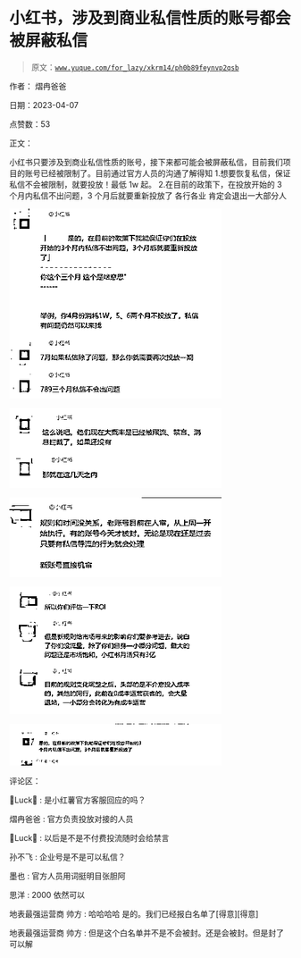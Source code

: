 # 小红书，涉及到商业私信性质的账号都会被屏蔽私信

> 原文：[`www.yuque.com/for_lazy/xkrm14/ph0b89feynvp2qsb`](https://www.yuque.com/for_lazy/xkrm14/ph0b89feynvp2qsb)

作者： 熠冉爸爸

日期：2023-04-07

点赞数：53

正文：

小红书只要涉及到商业私信性质的账号，接下来都可能会被屏蔽私信，目前我们项目的账号已经被限制了。目前通过官方人员的沟通了解得知 1.想要恢复私信，保证私信不会被限制，就要投放！最低 1w 起。 2.在目前的政策下，在投放开始的 3 个月内私信不出问题，3 个月后就要重新投放了 各行各业 肯定会退出一大部分人

![](img/0590459d6cba11715864c1aeb8717cef.png)  

![](img/2e76eaf2d953bca3295eae7e81613d96.png)  

![](img/e3270b7192af0d60af03fd459e649f59.png)  

![](img/7f5dfed34bda6ab12eeaec85416afcca.png)  

![](img/b5e04f488ac04910a0c34a713ddef7fb.png)  

评论区：

Luck : 是小红薯官方客服回应的吗？

熠冉爸爸 : 官方负责投放对接的人员

Luck : 以后是不是不付费投流随时会给禁言

孙不飞 : 企业号是不是可以私信？

墨也 : 官方人员用词挺明目张胆阿

思洋 : 2000 依然可以

地表最强运营商 帅方 : 哈哈哈哈 是的。我们已经报白名单了[得意][得意]

地表最强运营商 帅方 : 但是这个白名单并不是不会被封。还是会被封。但是封了可以解


